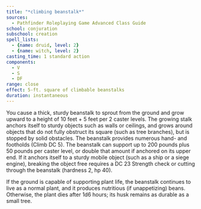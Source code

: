 ```yaml
---
title: "*climbing beanstalk*"
sources:
  - Pathfinder Roleplaying Game Advanced Class Guide
school: conjuration
subschool: creation
spell_lists:
  - {name: druid, level: 2}
  - {name: witch, level: 2}
casting_time: 1 standard action
components:
  - V
  - S
  - DF
range: close
effect: 5-ft. square of climbable beanstalks
duration: instantaneous
---
```


You cause a thick, sturdy beanstalk to sprout from the ground and grow upward to a height of 10 feet + 5 feet per 2 caster levels. The growing stalk anchors itself to sturdy objects
such as walls or ceilings, and grows around objects that do not fully obstruct its square (such as tree branches), but is stopped by solid obstacles. The beanstalk provides numerous hand- and footholds (Climb DC 5). The beanstalk can support up to 200 pounds plus 50 pounds per caster level, or double that amount if anchored on its upper end. If it anchors itself to a sturdy mobile object (such as a ship or a siege engine), breaking the object free requires a DC 23 Strength check or cutting through the beanstalk (hardness 2, hp 40).

If the ground is capable of supporting plant life, the beanstalk continues to live as a normal plant, and it produces nutritious (if unappetizing) beans. Otherwise, the plant dies after 1d6 hours; its husk remains as durable as a small tree.

